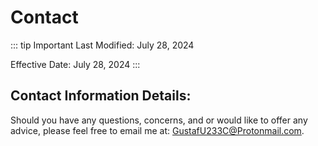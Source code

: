 # Contact

::: tip Important
Last Modified: July 28, 2024

Effective Date: July 28, 2024
:::

## Contact Information Details:
Should you have any questions, concerns, and or would like to offer any advice, please feel free to email me at: GustafU233C@Protonmail.com.